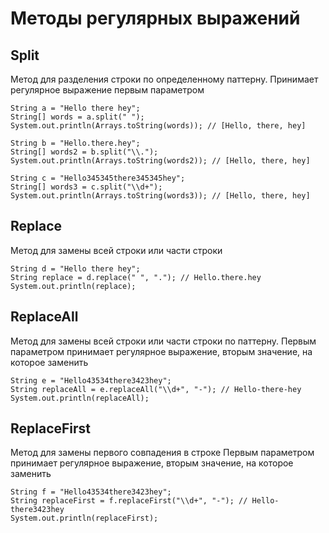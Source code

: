 # Методы регулярных выражений

## Split

Метод для разделения строки по определенному паттерну. Принимает регулярное выражение первым параметром

```
String a = "Hello there hey";
String[] words = a.split(" ");
System.out.println(Arrays.toString(words)); // [Hello, there, hey]

String b = "Hello.there.hey";
String[] words2 = b.split("\\.");
System.out.println(Arrays.toString(words2)); // [Hello, there, hey]

String c = "Hello345345there345345hey";
String[] words3 = c.split("\\d+");
System.out.println(Arrays.toString(words3)); // [Hello, there, hey]
```

## Replace

Метод для замены всей строки или части строки 

```
String d = "Hello there hey";
String replace = d.replace(" ", "."); // Hello.there.hey
System.out.println(replace);
```

## ReplaceAll

Метод для замены всей строки или части строки по паттерну. 
Первым параметром принимает регулярное выражение, вторым значение, на которое заменить

```
String e = "Hello43534there3423hey";
String replaceAll = e.replaceAll("\\d+", "-"); // Hello-there-hey
System.out.println(replaceAll);
```

## ReplaceFirst

Метод для замены первого совпадения в строке
Первым параметром принимает регулярное выражение, вторым значение, на которое заменить

```
String f = "Hello43534there3423hey";
String replaceFirst = f.replaceFirst("\\d+", "-"); // Hello-there3423hey
System.out.println(replaceFirst);
```
